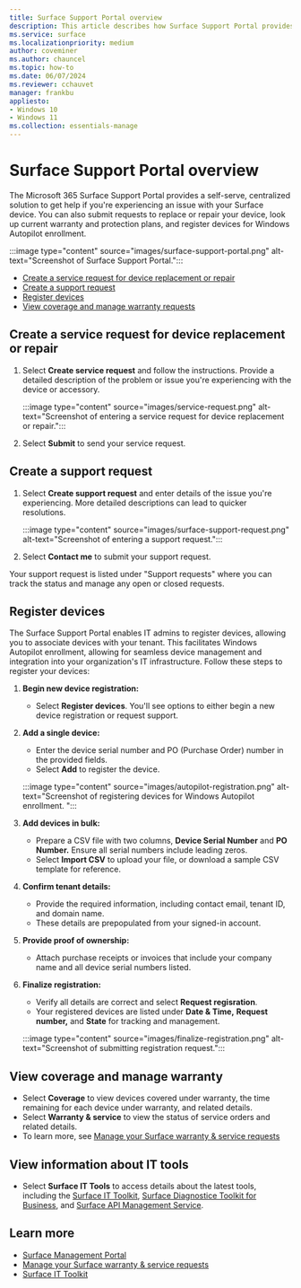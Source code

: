 ```yaml
---
title: Surface Support Portal overview
description: This article describes how Surface Support Portal provides a centralized solution for Microsoft 365 Business customers to get help with a Surface device issue including requests to replace or repair your device, look up current warranty and protection plans, and register devices for Windows Autopilot enrollment.
ms.service: surface
ms.localizationpriority: medium
author: coveminer
ms.author: chauncel
ms.topic: how-to
ms.date: 06/07/2024
ms.reviewer: cchauvet
manager: frankbu
appliesto:
- Windows 10
- Windows 11
ms.collection: essentials-manage
---
```


# Surface Support Portal overview

The Microsoft 365 Surface Support Portal provides a self-serve, centralized solution to get help if you're experiencing an issue with your Surface device. You can also submit requests to replace or repair your device, look up current warranty and protection plans, and register devices for Windows Autopilot enrollment. 

:::image type="content" source="images/surface-support-portal.png" alt-text="Screenshot of Surface Support Portal.":::

- [Create a service request for device replacement or repair](#create-a-service-request-for-device-replacement-or-repair)
- [Create a support request](#create-a-support-request)
- [Register devices](#register-devices)
- [View coverage and manage warranty requests](#view-coverage-and-manage-warranty)

## Create a service request for device replacement or repair

1. Select **Create service request** and follow the instructions. Provide a detailed description of the problem or issue you're experiencing with the device or accessory.

    :::image type="content" source="images/service-request.png" alt-text="Screenshot of entering a service request for device replacement or repair.":::

2. Select **Submit** to send your service request.

## Create a support request

1. Select **Create support request**  and enter details of the issue you're experiencing. More detailed descriptions can lead to quicker resolutions.

    :::image type="content" source="images/surface-support-request.png" alt-text="Screenshot of entering a support request.":::

2. Select **Contact me**  to submit your support request.

Your support request is listed under "Support requests" where you can track the status and manage any open or closed requests.

## Register devices 

The Surface Support Portal enables IT admins to register devices, allowing you to associate devices with your tenant. This facilitates  Windows Autopilot enrollment, allowing for seamless device management and integration into your organization's IT infrastructure. Follow these steps to register your devices:

1. **Begin new device registration:**
   - Select **Register devices**. You'll see options to either begin a new device registration or request support.

2. **Add a single device:**
   - Enter the device serial number and PO (Purchase Order) number in the provided fields.
   - Select **Add** to register the device.

    :::image type="content" source="images/autopilot-registration.png" alt-text="Screenshot of registering devices for Windows Autopilot enrollment. ":::

3. **Add devices in bulk:**
     - Prepare a CSV file with two columns, **Device Serial Number** and **PO Number.** Ensure all serial numbers include leading zeros.
     - Select **Import CSV** to upload your file, or download a sample CSV template for reference.

4. **Confirm tenant details:**
   - Provide the required information, including contact email, tenant ID, and domain name.
   - These details are prepopulated from your signed-in account.

5. **Provide proof of ownership:**
   - Attach purchase receipts or invoices that include your company name and all device serial numbers listed.

6. **Finalize registration:**
   - Verify all details are correct and select **Request regisration**.
   - Your registered devices are listed under **Date & Time,** **Request number,** and **State** for tracking and management.

   :::image type="content" source="images/finalize-registration.png" alt-text="Screenshot of submitting registration request.":::

## View coverage and manage warranty

- Select **Coverage** to view devices covered under warranty, the time remaining for each device under warranty, and related details.
- Select **Warranty & service** to view the status of service orders and related details. 
- To learn more, see [Manage your Surface warranty & service requests](self-serve-warranty-service.md)

## View information about IT tools

- Select **Surface IT Tools** to access details about the latest tools, including the [Surface IT Toolkit](surface-it-toolkit.md), [Surface Diagnostice Toolkit for Business](surface-diagnostic-toolkit-business.md), and [Surface API Management Service](https://github.com/microsoft/SurfaceApiManagementService). 

## Learn more

- [Surface Management Portal](surface-management-portal.md)
- [Manage your Surface warranty & service requests](self-serve-warranty-service.md)
- [Surface IT Toolkit](surface-it-toolkit.md)